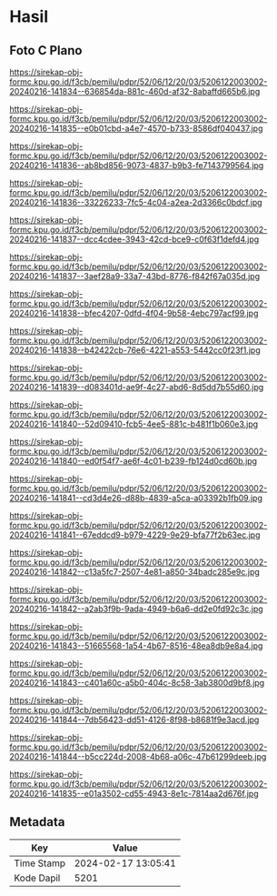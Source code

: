 # Hasil

## Foto C Plano

https://sirekap-obj-formc.kpu.go.id/f3cb/pemilu/pdpr/52/06/12/20/03/5206122003002-20240216-141834--636854da-881c-460d-af32-8abaffd665b6.jpg

https://sirekap-obj-formc.kpu.go.id/f3cb/pemilu/pdpr/52/06/12/20/03/5206122003002-20240216-141835--e0b01cbd-a4e7-4570-b733-8586df040437.jpg

https://sirekap-obj-formc.kpu.go.id/f3cb/pemilu/pdpr/52/06/12/20/03/5206122003002-20240216-141836--ab8bd856-9073-4837-b9b3-fe7143799564.jpg

https://sirekap-obj-formc.kpu.go.id/f3cb/pemilu/pdpr/52/06/12/20/03/5206122003002-20240216-141836--33226233-7fc5-4c04-a2ea-2d3366c0bdcf.jpg

https://sirekap-obj-formc.kpu.go.id/f3cb/pemilu/pdpr/52/06/12/20/03/5206122003002-20240216-141837--dcc4cdee-3943-42cd-bce9-c0f63f1defd4.jpg

https://sirekap-obj-formc.kpu.go.id/f3cb/pemilu/pdpr/52/06/12/20/03/5206122003002-20240216-141837--3aef28a9-33a7-43bd-8776-f842f67a035d.jpg

https://sirekap-obj-formc.kpu.go.id/f3cb/pemilu/pdpr/52/06/12/20/03/5206122003002-20240216-141838--bfec4207-0dfd-4f04-9b58-4ebc797acf99.jpg

https://sirekap-obj-formc.kpu.go.id/f3cb/pemilu/pdpr/52/06/12/20/03/5206122003002-20240216-141838--b42422cb-76e6-4221-a553-5442cc0f23f1.jpg

https://sirekap-obj-formc.kpu.go.id/f3cb/pemilu/pdpr/52/06/12/20/03/5206122003002-20240216-141839--d083401d-ae9f-4c27-abd6-8d5dd7b55d60.jpg

https://sirekap-obj-formc.kpu.go.id/f3cb/pemilu/pdpr/52/06/12/20/03/5206122003002-20240216-141840--52d09410-fcb5-4ee5-881c-b481f1b060e3.jpg

https://sirekap-obj-formc.kpu.go.id/f3cb/pemilu/pdpr/52/06/12/20/03/5206122003002-20240216-141840--ed0f54f7-ae6f-4c01-b239-fb124d0cd60b.jpg

https://sirekap-obj-formc.kpu.go.id/f3cb/pemilu/pdpr/52/06/12/20/03/5206122003002-20240216-141841--cd3d4e26-d88b-4839-a5ca-a03392b1fb09.jpg

https://sirekap-obj-formc.kpu.go.id/f3cb/pemilu/pdpr/52/06/12/20/03/5206122003002-20240216-141841--67eddcd9-b979-4229-9e29-bfa77f2b63ec.jpg

https://sirekap-obj-formc.kpu.go.id/f3cb/pemilu/pdpr/52/06/12/20/03/5206122003002-20240216-141842--c13a5fc7-2507-4e81-a850-34badc285e9c.jpg

https://sirekap-obj-formc.kpu.go.id/f3cb/pemilu/pdpr/52/06/12/20/03/5206122003002-20240216-141842--a2ab3f9b-9ada-4949-b6a6-dd2e0fd92c3c.jpg

https://sirekap-obj-formc.kpu.go.id/f3cb/pemilu/pdpr/52/06/12/20/03/5206122003002-20240216-141843--51665568-1a54-4b67-8516-48ea8db9e8a4.jpg

https://sirekap-obj-formc.kpu.go.id/f3cb/pemilu/pdpr/52/06/12/20/03/5206122003002-20240216-141843--c401a60c-a5b0-404c-8c58-3ab3800d9bf8.jpg

https://sirekap-obj-formc.kpu.go.id/f3cb/pemilu/pdpr/52/06/12/20/03/5206122003002-20240216-141844--7db56423-dd51-4126-8f98-b8681f9e3acd.jpg

https://sirekap-obj-formc.kpu.go.id/f3cb/pemilu/pdpr/52/06/12/20/03/5206122003002-20240216-141844--b5cc224d-2008-4b68-a06c-47b61299deeb.jpg

https://sirekap-obj-formc.kpu.go.id/f3cb/pemilu/pdpr/52/06/12/20/03/5206122003002-20240216-141835--e01a3502-cd55-4943-8e1c-7814aa2d676f.jpg


## Metadata

| Key        | Value               |
| ---------- | ------------------- |
| Time Stamp | 2024-02-17 13:05:41 |
| Kode Dapil | 5201                |



